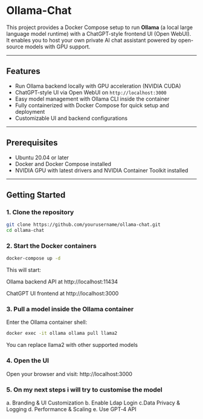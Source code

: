 # Ollama-Chat

This project provides a Docker Compose setup to run **Ollama** (a local large language model runtime) with a ChatGPT-style frontend UI (Open WebUI).  
It enables you to host your own private AI chat assistant powered by open-source models with GPU support.

---

## Features

- Run Ollama backend locally with GPU acceleration (NVIDIA CUDA)
- ChatGPT-style UI via Open WebUI on `http://localhost:3000`
- Easy model management with Ollama CLI inside the container
- Fully containerized with Docker Compose for quick setup and deployment
- Customizable UI and backend configurations

---

## Prerequisites

- Ubuntu 20.04 or later
- Docker and Docker Compose installed
- NVIDIA GPU with latest drivers and NVIDIA Container Toolkit installed

---

## Getting Started

### 1. Clone the repository

```bash
git clone https://github.com/yourusername/ollama-chat.git
cd ollama-chat
```
### 2. Start the Docker containers
```bash
docker-compose up -d
```
This will start:

Ollama backend API at http://localhost:11434

ChatGPT UI frontend at http://localhost:3000

### 3. Pull a model inside the Ollama container
Enter the Ollama container shell:
```bash
docker exec -it ollama ollama pull llama2
```
You can replace llama2 with other supported models

###  4. Open the UI
Open your browser and visit:
http://localhost:3000

### 5. On my next steps i will try to customise the model
a. Branding & UI Customization
b. Enable Ldap Login
c.Data Privacy & Logging
d. Performance & Scaling
e. Use GPT‑4 API


